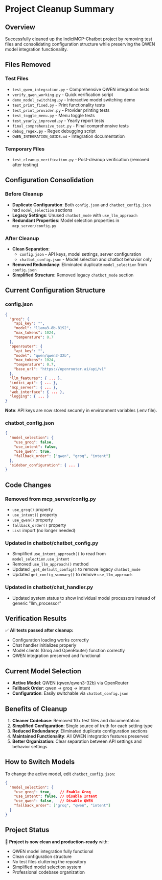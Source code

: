 # Project Cleanup Summary

## Overview
Successfully cleaned up the IndiciMCP-Chatbot project by removing test files and consolidating configuration structure while preserving the QWEN model integration functionality.

## Files Removed
### Test Files
- `test_qwen_integration.py` - Comprehensive QWEN integration tests
- `verify_qwen_working.py` - Quick verification script
- `demo_model_switching.py` - Interactive model switching demo
- `test_print_fixed.py` - Print functionality tests
- `test_print_provider.py` - Provider printing tests
- `test_toggle_menu.py` - Menu toggle tests
- `test_yearly_improved.py` - Yearly report tests
- `final_comprehensive_test.py` - Final comprehensive tests
- `debug_regex.py` - Regex debugging script
- `QWEN_INTEGRATION_GUIDE.md` - Integration documentation

### Temporary Files
- `test_cleanup_verification.py` - Post-cleanup verification (removed after testing)

## Configuration Consolidation

### Before Cleanup
- **Duplicate Configuration**: Both `config.json` and `chatbot_config.json` had `model_selection` sections
- **Legacy Settings**: Unused `chatbot_mode` with `use_llm_approach`
- **Redundant Properties**: Model selection properties in `mcp_server/config.py`

### After Cleanup
- **Clean Separation**: 
  - `config.json` - API keys, model settings, server configuration
  - `chatbot_config.json` - Model selection and chatbot behavior only
- **Removed Redundancy**: Eliminated duplicate `model_selection` from `config.json`
- **Simplified Structure**: Removed legacy `chatbot_mode` section

## Current Configuration Structure

### config.json
```json
{
  "groq": {
    "api_key": "",
    "model": "llama3-8b-8192",
    "max_tokens": 1024,
    "temperature": 0.7
  },
  "openrouter": {
    "api_key": "",
    "model": "qwen/qwen3-32b",
    "max_tokens": 1024,
    "temperature": 0.7,
    "base_url": "https://openrouter.ai/api/v1"
  },
  "llm_features": { ... },
  "indici_api": { ... },
  "mcp_server": { ... },
  "web_interface": { ... },
  "logging": { ... }
}
```

**Note**: API keys are now stored securely in environment variables (.env file).

### chatbot_config.json
```json
{
  "model_selection": {
    "use_groq": false,
    "use_intent": false,
    "use_qwen": true,
    "fallback_order": ["qwen", "groq", "intent"]
  },
  "sidebar_configuration": { ... }
}
```

## Code Changes

### Removed from mcp_server/config.py
- `use_groq()` property
- `use_intent()` property  
- `use_qwen()` property
- `fallback_order()` property
- `List` import (no longer needed)

### Updated in chatbot/chatbot_config.py
- Simplified `use_intent_approach()` to read from `model_selection.use_intent`
- Removed `use_llm_approach()` method
- Updated `_get_default_config()` to remove legacy `chatbot_mode`
- Updated `get_config_summary()` to remove `use_llm_approach`

### Updated in chatbot/chat_handler.py
- Updated system status to show individual model processors instead of generic "llm_processor"

## Verification Results
✅ **All tests passed after cleanup:**
- Configuration loading works correctly
- Chat handler initializes properly
- Model clients (Groq and OpenRouter) function correctly
- QWEN integration preserved and functional

## Current Model Selection
- **Active Model**: QWEN (qwen/qwen3-32b) via OpenRouter
- **Fallback Order**: qwen → groq → intent
- **Configuration**: Easily switchable via `chatbot_config.json`

## Benefits of Cleanup
1. **Cleaner Codebase**: Removed 10+ test files and documentation
2. **Simplified Configuration**: Single source of truth for each setting type
3. **Reduced Redundancy**: Eliminated duplicate configuration sections
4. **Maintained Functionality**: All QWEN integration features preserved
5. **Better Organization**: Clear separation between API settings and behavior settings

## How to Switch Models
To change the active model, edit `chatbot_config.json`:

```json
{
  "model_selection": {
    "use_groq": true,    // Enable Groq
    "use_intent": false, // Disable Intent
    "use_qwen": false,   // Disable QWEN
    "fallback_order": ["groq", "qwen", "intent"]
  }
}
```

## Project Status
🎉 **Project is now clean and production-ready** with:
- QWEN model integration fully functional
- Clean configuration structure
- No test files cluttering the repository
- Simplified model selection system
- Professional codebase organization
